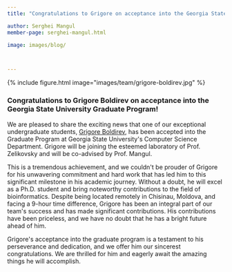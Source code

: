 ```yaml
---
title: "Congratulations to Grigore on acceptance into the Georgia State University Graduate Program!"

author: Serghei Mangul
member-page: serghei-mangul.html

image: images/blog/



---
```

{% include figure.html image="images/team/grigore-boldirev.jpg" %}


### Congratulations to Grigore Boldirev on acceptance into the Georgia State University Graduate Program!
We are pleased to share the exciting news that one of our exceptional undergraduate students, [Grigore Boldirev](https://mangul-lab-usc.github.io/members/grigore-boldirev.html), has been accepted into the Graduate Program at Georgia State University's Computer Science Department. Grigore will be joining the esteemed laboratory of Prof. Zelikovsky and will be co-advised by Prof. Mangul.

This is a tremendous achievement, and we couldn't be prouder of Grigore for his unwavering commitment and hard work that has led him to this significant milestone in his academic journey. Without a doubt, he will excel as a Ph.D. student and bring noteworthy contributions to the field of bioinformatics. Despite being located remotely in Chisinau, Moldova, and facing a 9-hour time difference, Grigore has been an integral part of our team's success and has made significant contributions. His contributions have been priceless, and we have no doubt that he has a bright future ahead of him.

Grigore's acceptance into the graduate program is a testament to his perseverance and dedication, and we offer him our sincerest congratulations. We are thrilled for him and eagerly await the amazing things he will accomplish.

